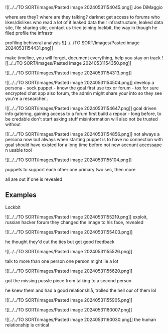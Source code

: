 
![[../../TO SORT/Images/Pasted image 20240531154045.png]]
Joe DiMaggio

where are they?
where are they talking? darknet
get access to forums
who likes/dislikes who
read a lot of it
leaked data
their infrastructure, leaked data site, file sharing site, contact us
tried joining lockbit, the way in though he filed
profile the infrastr

profiling
behivoral analysis
![[../../TO SORT/Images/Pasted image 20240531154431.png]]

make timeline, you will forget, document everything, help you stay on track
![[../../TO SORT/Images/Pasted image 20240531154350.png]]

![[../../TO SORT/Images/Pasted image 20240531154313.png]]

![[../../TO SORT/Images/Pasted image 20240531154504.png]]
develop a persona - sock puppet - know the goal first
use tox or forum - tox for sure encrypted chat app 
also forum, the admin might share your into so they see you're a researcher..

![[../../TO SORT/Images/Pasted image 20240531154647.png]]
goal driven
info gatering, gaining access to a forum
first build a repoar - long before, to be credable
don't start asking stuff
misinformation will also not be trusted without



![[../../TO SORT/Images/Pasted image 20240531154856.png]]
not always a persona now but always when starting
puppet is to have no connection with goal
should have existed for a long time before
not new account
accessape n usable tool

![[../../TO SORT/Images/Pasted image 20240531155104.png]]

puppets to support each other
one primary
two sec, then more

all are out if one is revealed

## Examples

Lockbit

![[../../TO SORT/Images/Pasted image 20240531155219.png]]
exploit, russian hacker forum
they changed the image to his face, revealed

![[../../TO SORT/Images/Pasted image 20240531155403.png]]

he thought they'd cut the ties but got good feedback


![[../../TO SORT/Images/Pasted image 20240531155526.png]]

talk to more than one person
one person might lie a lot

![[../../TO SORT/Images/Pasted image 20240531155620.png]]

got the missing pussle piece from talking to a second person

he knew them and had a good relationshiå, trolled the hell our of them lol

![[../../TO SORT/Images/Pasted image 20240531155905.png]]

![[../../TO SORT/Images/Pasted image 20240531160007.png]]

![[../../TO SORT/Images/Pasted image 20240531160030.png]]
the human relationship is critical



